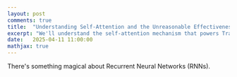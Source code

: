 ```yaml
---
layout: post
comments: true
title:  "Understanding Self-Attention and the Unreasonable Effectiveness of a Transformer"
excerpt: "We'll understand the self-attention mechanism that powers Transformer neural networks and go through an example by hand to understand these concepts. You can follow along!"
date:   2025-04-11 11:00:00
mathjax: true
---
```


There's something magical about Recurrent Neural Networks (RNNs).